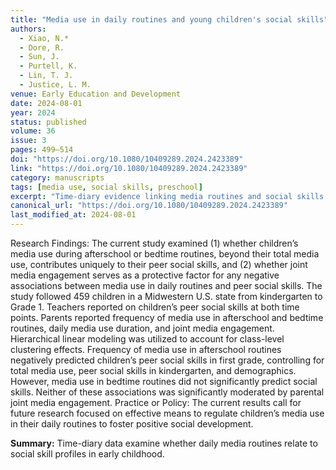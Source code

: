 ```yaml
---
title: "Media use in daily routines and young children's social skills"
authors:
  - Xiao, N.*
  - Dore, R.
  - Sun, J.
  - Purtell, K.
  - Lin, T. J.
  - Justice, L. M.
venue: Early Education and Development
date: 2024-08-01
year: 2024
status: published
volume: 36
issue: 3
pages: 499–514
doi: "https://doi.org/10.1080/10409289.2024.2423389"
link: "https://doi.org/10.1080/10409289.2024.2423389"
category: manuscripts
tags: [media use, social skills, preschool]
excerpt: "Time-diary evidence linking media routines and social skills."
canonical_url: "https://doi.org/10.1080/10409289.2024.2423389"
last_modified_at: 2024-08-01
---
```


Research Findings: The current study examined (1) whether children’s media use during afterschool or bedtime routines, beyond their total media use, contributes uniquely to their peer social skills, and (2) whether joint media engagement serves as a protective factor for any negative associations between media use in daily routines and peer social skills. The study followed 459 children in a Midwestern U.S. state from kindergarten to Grade 1. Teachers reported on children’s peer social skills at both time points. Parents reported frequency of media use in afterschool and bedtime routines, daily media use duration, and joint media engagement. Hierarchical linear modeling was utilized to account for class-level clustering effects. Frequency of media use in afterschool routines negatively predicted children’s peer social skills in first grade, controlling for total media use, peer social skills in kindergarten, and demographics. However, media use in bedtime routines did not significantly predict social skills. Neither of these associations was significantly moderated by parental joint media engagement. Practice or Policy: The current results call for future research focused on effective means to regulate children’s media use in their daily routines to foster positive social development.

**Summary:** Time-diary data examine whether daily media routines relate to social skill profiles in early childhood.
